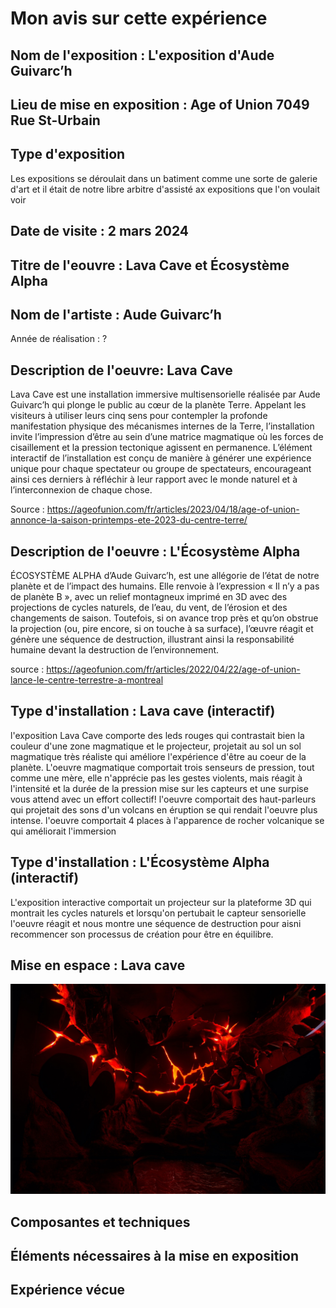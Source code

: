 # Mon avis sur cette expérience

## Nom de l'exposition : L'exposition d'Aude Guivarc’h

## Lieu de mise en exposition : Age of Union 7049 Rue St-Urbain

## Type d'exposition
Les expositions se déroulait dans un batiment comme une sorte de galerie d'art et il était de notre libre arbitre d'assisté ax expositions que l'on voulait voir

## Date de visite : 2 mars 2024

## Titre de l'eouvre : Lava Cave et Écosystème Alpha

## Nom de l'artiste : Aude Guivarc’h 

Année de réalisation : ?

## Description de l'oeuvre: Lava Cave 

Lava Cave est une installation immersive multisensorielle réalisée par Aude Guivarc’h qui plonge le public au cœur de la planète Terre. Appelant les visiteurs à utiliser leurs cinq sens pour contempler la profonde manifestation physique des mécanismes internes de la Terre, l’installation invite l’impression d’être au sein d’une matrice magmatique où les forces de cisaillement et la pression tectonique agissent en permanence. L’élément interactif de l’installation est conçu de manière à générer une expérience unique pour chaque spectateur ou groupe de spectateurs, encourageant ainsi ces derniers à réfléchir à leur rapport avec le monde naturel et à l’interconnexion de chaque chose.

Source : https://ageofunion.com/fr/articles/2023/04/18/age-of-union-annonce-la-saison-printemps-ete-2023-du-centre-terre/

## Description de l'oeuvre : L'Écosystème Alpha 

ÉCOSYSTÈME ALPHA d’Aude Guivarc’h, est une allégorie de l’état de notre planète et de l’impact des humains. Elle renvoie à l’expression « Il n’y a pas de planète B », avec un relief montagneux imprimé en 3D avec des projections de cycles naturels, de l’eau, du vent, de l’érosion et des changements de saison. Toutefois, si on avance trop près et qu’on obstrue la projection (ou, pire encore, si on touche à sa surface), l’œuvre réagit et génère une séquence de destruction, illustrant ainsi la responsabilité humaine devant la destruction de l’environnement.

source : https://ageofunion.com/fr/articles/2022/04/22/age-of-union-lance-le-centre-terrestre-a-montreal   

## Type d'installation : Lava cave (interactif)

l'exposition Lava Cave comporte des leds rouges qui contrastait bien la couleur d'une zone magmatique et le projecteur, projetait au sol un sol magmatique très réaliste qui améliore l'expérience d'être au coeur de la planète. L'oeuvre magmatique comportait trois senseurs de pression, tout comme une mère, elle n'apprécie pas les gestes violents, mais réagit à l'intensité et la durée de la pression mise sur les capteurs et une surpise vous attend avec un effort collectif! l'oeuvre comportait des haut-parleurs qui projetait des sons d'un volcans en éruption se qui rendait l'oeuvre plus intense.
l'oeuvre comportait 4 places à l'apparence de rocher volcanique se qui améliorait l'immersion

## Type d'installation : L'Écosystème Alpha (interactif)
L'exposition interactive comportait un projecteur sur la plateforme 3D qui montrait les cycles naturels et lorsqu'on pertubait le capteur sensorielle l'oeuvre réagit et nous montre une séquence de destruction pour aisni recommencer son processus de création pour être en équilibre.

## Mise en espace : Lava cave 
![media](Media/vue_lava_cave.jpeg)
## Composantes et techniques

## Éléments nécessaires à la mise en exposition

## Expérience vécue




